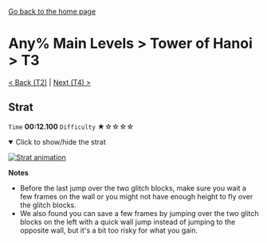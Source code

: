 [Go back to the home page](https://github.com/Doublevil/scbspeedrun)

# Any% Main Levels > Tower of Hanoi > T3

[< Back (T2)](https://github.com/Doublevil/scbspeedrun/blob/main/levels/any_ml/T/T2.md) | [Next (T4) >](https://github.com/Doublevil/scbspeedrun/blob/main/levels/any_ml/T/T4.md)

## Strat

`Time` **00:12.100** `Difficulty` ★☆☆☆☆
<details open>
  <summary>Click to show/hide the strat</summary>

  [![Strat animation](https://github.com/Doublevil/scbspeedrun/blob/main/media/levels/T/T3_Strat.webp)](https://github.com/Doublevil/scbspeedrun/blob/main/media/levels/T/T3_Strat.mp4?raw=true)

  **Notes**
  - Before the last jump over the two glitch blocks, make sure you wait a few frames on the wall or you might not have enough height to fly over the glitch blocks.
  - We also found you can save a few frames by jumping over the two glitch blocks on the left with a quick wall jump instead of jumping to the opposite wall, but it's a bit too risky for what you gain.
</details>
